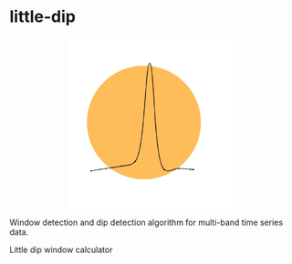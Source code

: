 # little-dip


<p align="center">
  <img src="dipper-img.png" width="300" height="300"/>
</p>

Window detection and dip detection algorithm for multi-band time series data.

Little dip window calculator
